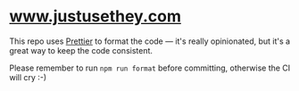 # www.justusethey.com

This repo uses [Prettier](https://prettier.io/) to format the code — it's really opinionated, but it's a great way to keep the code consistent.

Please remember to run `npm run format` before committing, otherwise the CI will cry :-)